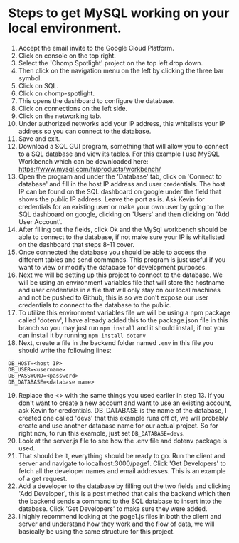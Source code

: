 # Steps to get MySQL working on your local environment.
1. Accept the email invite to the Google Cloud Platform.
2. Click on console on the top right.
3. Select the 'Chomp Spotlight' project on the top left drop down.
4. Then click on the navigation menu on the left by clicking the three bar symbol.
5. Click on SQL.
6. Click on chomp-spotlight.
7. This opens the dashboard to configure the database.
8. Click on connections on the left side.
9. Click on the networking tab.
10. Under authorized networks add your IP address, this whitelists your IP address so you can connect to the database.
11. Save and exit.
12. Download a SQL GUI program, something that will allow you to connect to a SQL database and view its tables. For this example I use MySQL Workbench which can be downloaded here: https://www.mysql.com/fr/products/workbench/
13. Open the program and under the 'Database' tab, click on 'Connect to database' and fill in the host IP address and user credentials. The host IP can be found on the SQL dashboard on google under the field that shows the public IP address. Leave the port as is.
Ask Kevin for credentials for an existing user or make your own user by going to the SQL dashboard on google, clicking on 'Users' and then clicking on 'Add User Account'.
14. After filling out the fields, click Ok and the MySql workbench should be able to connect to the database, if not make sure your IP is whitelisted on the dashboard that steps 8-11 cover.
15. Once connected the database you should be able to access the different tables and send commands. This program is just useful if you want to view or modify the database for development purposes.
16. Next we will be setting up this project to connect to the database. We will be using an environment variables file that will store the hostname and user credentials in a file that will only stay on our local machines and not be pushed to Github, this is so we don't
expose our user credentials to connect to the database to the public.
17. To utilize this environment variables file we will be using a npm package called 'dotenv', I have already added this to the package.json file in this branch so you may just run `npm install` and it should install, if not you can install it by running `npm install dotenv`
18. Next, create a file in the backend folder named `.env` in this file you should write the following lines:
```
DB_HOST=<host IP>
DB_USER=<username>
DB_PASSWORD=<password>
DB_DATABASE=<database name>
```
19. Replace the <> with the same things you used earlier in step 13. If you don't want to create a new account and want to use an existing account, ask Kevin for credentials. DB_DATABASE is the name of the database, I created one called 'devs' that this example runs off of, 
we will probably create and use another database name for our actual project. So for right now, to run this example, just set `DB_DATABASE=devs`.
20. Look at the server.js file to see how the .env file and dotenv package is used.
21. That should be it, everything should be ready to go. Run the client and server and navigate to localhost:3000/page1. Click 'Get Developers' to fetch all the developer names and email addresses. This is an example of a get request.
22. Add a developer to the database by filling out the two fields and clicking 'Add Developer', this is a post method that calls the backend which then the backend sends a command to the SQL database to insert into the database. Click 'Get Developers' to make sure they were added.
23. I highly recommend looking at the page1.js files in both the client and server and understand how they work and the flow of data, we will basically be using the same structure for this project.
